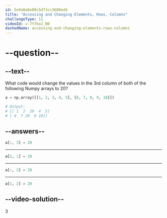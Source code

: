 ```yaml
---
id: 5e9a0a8e09c5df3cc3600ed4
title: "Accessing and Changing Elements, Rows, Columns"
challengeType: 11
videoId: v-7Y7koJ_N0
dashedName: accessing-and-changing-elements-rows-columns
---
```


# --question--

## --text--

What code would change the values in the 3rd column of both of the following Numpy arrays to 20?

```py
a = np.array([[1, 2, 3, 4, 5], [6, 7, 8, 9, 10]])

# Output:
# [[ 1  2  20  4  5]
# [ 6  7 20  9 10]]
```

## --answers--

```python
a[:, 3] = 20
```

---

```python
a[2, :] = 20
```

---

```python
a[:, 2] = 20
```

---

```python
a[1, 2] = 20
```

## --video-solution--

3
